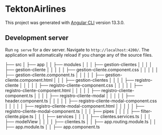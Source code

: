 # TektonAirlines

This project was generated with [Angular CLI](https://github.com/angular/angular-cli) version 13.3.0.

## Development server

Run `ng serve` for a dev server. Navigate to `http://localhost:4200/`. The application will automatically reload if you change any of the source files.

├── src
│   ├── app
│   │   ├── modules
│   │   │   ├── gestion-clientes
│   │   │   │   ├── gestion-cliente
│   │   │   │   │   ├── gestion-cliente.component.css
│   │   │   │   │   ├── gestion-cliente.component.ts
│   │   │   │   │   ├── gestion-cliente.component.html
│   │   │   ├── gestion-clientes
│   │   │   │   ├── registro-cliente
│   │   │   │   │   ├── registro-cliente-component.css
│   │   │   │   │   ├── registro-cliente-component.html
│   │   │   │   │   ├── registro-cliente-component.ts
│   │   │   │   ├── registro-cliente-modal
│   │   │   │   │   ├── header.component.ts
│   │   │   │   │   ├── registro-cliente-modal-component.css
│   │   │   │   │   ├── registro-cliente-modal-component.html
│   │   │   │   │   ├── registro-cliente-modal-component.ts
│   │   │   ├── pipes
│   │   │   │   ├── filter-cliente.pipe.ts
│   │   │   ├── services
│   │   │   │   ├── clientes.services.ts
│   │   │   ├── modelView
│   │   │   │   ├── clientes.ts
│   │   ├── app.routing.module.ts
│   │   ├── app.module.ts
│   │   ├── app.component.ts
